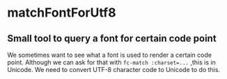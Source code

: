 # matchFontForUtf8
## Small tool to query a font for certain code point

We sometimes want to see what a font is used to render a certain code point.  Although we can ask for that with 
`fc-match :charset=...`
,this is in Unicode.  We need to convert UTF-8 character code to Unicode to do this.
